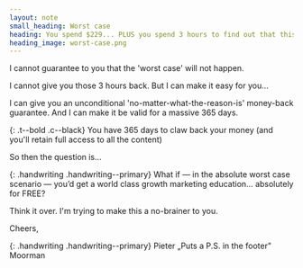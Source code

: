 ```yaml
---
layout: note
small_heading: Worst case
heading: You spend $229... PLUS you spend 3 hours to find out that this course is not something you like.
heading_image: worst-case.png
---
```


I cannot guarantee to you that the 'worst case' will not happen.

I cannot give you those 3 hours back. But I can make it easy for you...

I can give you an unconditional 'no-matter-what-the-reason-is' money-back guarantee. And I can make it be valid for a massive 365 days.

{: .t--bold .c--black}
You have 365 days to claw back your money (and you'll retain full access to all the content)

So then the question is...

{: .handwriting .handwriting--primary}
What if — in the absolute worst case scenario — you’d get a world class growth marketing education… absolutely for FREE?

Think it over. I'm trying to make this a no-brainer to you.

Cheers,

{: .handwriting .handwriting--primary}
Pieter „Puts a P.S. in the footer" Moorman
